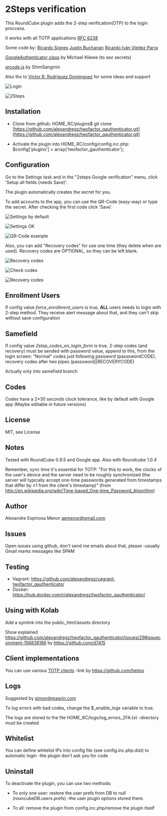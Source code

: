 2Steps verification
==========================

This RoundCube plugin adds the 2-step verification(OTP) to the login proccess.

It works with all TOTP applications [RFC 6238](https://www.rfc-editor.org/info/rfc6238)

Some code by:
[Ricardo Signes](https://github.com/rjbs)
[Justin Buchanan](https://github.com/jusbuc2k)
[Ricardo Iván Vieitez Parra](https://github.com/corrideat)


[GoogleAuthenticator class](https://github.com/PHPGangsta/GoogleAuthenticator/) by Michael Kliewe (to *see* secrets)

[qrcode.js](https://github.com/davidshimjs/qrcodejs) by ShimSangmin

Also thx to [Victor R. Rodriguez Dominguez](https://github.com/vrdominguez) for some ideas and support  



![Login](https://raw.github.com/alexandregz/twofactor_gauthenticator/master/screenshots/001-login.png)

![2Steps](https://raw.github.com/alexandregz/twofactor_gauthenticator/master/screenshots/002-2steps.png)


Installation
------------
- Clone from github:
    HOME_RC/plugins$ git clone [https://github.com/alexandregz/twofactor_gauthenticator.git](https://github.com/alexandregz/twofactor_gauthenticator.git)

- Activate the plugin into HOME_RC/config/config.inc.php:
    $config['plugins'] = array('twofactor_gauthenticator');


Configuration
-------------
Go to the Settings task and in the "2steps Google verification" menu, click 'Setup all fields (needs Save)'.

The plugin automatically creates the secret for you.
	
To add accounts to the app, you can use the QR-Code (easy-way) or type the secret.
After checking the first code click 'Save'.

![Settings by default](https://raw.github.com/alexandregz/twofactor_gauthenticator/master/screenshots/003-settings_default.png)

![Settings OK](https://raw.github.com/alexandregz/twofactor_gauthenticator/master/screenshots/004-settings_ok.png)

![QR-Code example](https://raw.github.com/alexandregz/twofactor_gauthenticator/master/screenshots/005-settings_qr_code.png)


Also, you can add "Recovery codes" for use one time (they delete when are used). Recovery codes are OPTIONAL, so they can be left blank.

![Recovery codes](https://raw.github.com/alexandregz/twofactor_gauthenticator/master/screenshots/006-recovery_codes.png) 


![Check codes](https://raw.github.com/alexandregz/twofactor_gauthenticator/master/screenshots/007-check_code.png) 



![Recovery codes](https://raw.github.com/alexandregz/twofactor_gauthenticator/master/screenshots/008-msg_infor_about_enrollment.png) 



Enrollment Users
----------------
If config value *force_enrollment_users* is true, **ALL** users needs to login with 2-step method. They receive alert message about that, and they can't skip without save configuration


Samefield
---------
If config value *2step_codes_on_login_form* is true, 2-step codes (and recovery) must be sended with password value, append to this, from the login screen: "Normal" codes just following password (passswordCODE), recovery codes after two pipes (passsword||RECOVERYCODE)

Actually only into samefield branch


Codes
-----
Codes have a 2*30 seconds clock tolerance, like by default with Google app (Maybe editable in future versions)


License
-------
MIT, see License

Notes
-----
Tested with RoundCube 0.9.5 and Google app. Also with Roundcube 1.0.4

Remember, sync time it's essential for TOTP: "For this to work, the clocks of the user's device and the server need to be roughly synchronized (the server will typically accept one-time passwords generated from timestamps that differ by ±1 from the client's timestamp)" (from http://en.wikipedia.org/wiki/Time-based_One-time_Password_Algorithm)

Author
------
Alexandre Espinosa Menor <aemenor@gmail.com>

Issues
------
Open issues using github, don't send me emails about that, please -usually Gmail marks messages like SPAM

Testing
-------
- Vagrant: https://github.com/alexandregz/vagrant-twofactor_gauthenticator
- Docker: https://hub.docker.com/r/alexandregz/twofactor_gauthenticator/

Using with Kolab
----------------
Add a symlink into the public_html/assets directory

Show explained https://github.com/alexandregz/twofactor_gauthenticator/issues/29#issuecomment-156838186 by https://github.com/d7415

Client implementations
----------------------

You can use various [TOTP clients](https://en.wikipedia.org/wiki/Time-based_One-time_Password_Algorithm#Client_implementations) -link by https://github.com/helmo


Logs
----

Suggested by simon@magrin.com

To log errors with bad codes, change the $_enable_logs variable to true.

The logs are stored to the file HOME_RC/logs/log_errors_2FA.txt -directory must be created



Whitelist
---------

You can define whitelist IPs into config file (see config.inc.php.dist) to automatic login -the plugin don't ask you for code


Uninstall
---------

To deactivate the plugin, you can use two methods:

- To only one user: restore the user prefs from DB to null (rouncubeDB.users.prefs) -the user plugin options stored there.

- To all: remove the plugin from config.inc.php/remove the plugin itself
